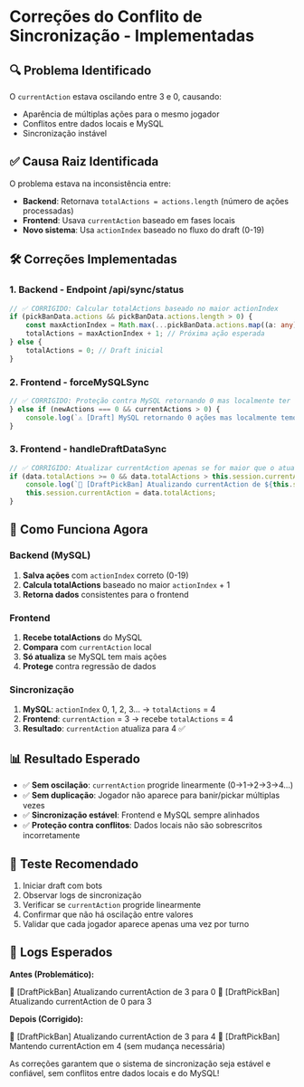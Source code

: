 # Correções do Conflito de Sincronização - Implementadas

## 🔍 **Problema Identificado**

O `currentAction` estava oscilando entre 3 e 0, causando:

- Aparência de múltiplas ações para o mesmo jogador
- Conflitos entre dados locais e MySQL
- Sincronização instável

## ✅ **Causa Raiz Identificada**

O problema estava na inconsistência entre:

- **Backend**: Retornava `totalActions = actions.length` (número de ações processadas)
- **Frontend**: Usava `currentAction` baseado em fases locais
- **Novo sistema**: Usa `actionIndex` baseado no fluxo do draft (0-19)

## 🛠️ **Correções Implementadas**

### 1. **Backend - Endpoint /api/sync/status**

```typescript
// ✅ CORRIGIDO: Calcular totalActions baseado no maior actionIndex
if (pickBanData.actions && pickBanData.actions.length > 0) {
    const maxActionIndex = Math.max(...pickBanData.actions.map((a: any) => a.actionIndex || 0));
    totalActions = maxActionIndex + 1; // Próxima ação esperada
} else {
    totalActions = 0; // Draft inicial
}
```

### 2. **Frontend - forceMySQLSync**

```typescript
// ✅ CORRIGIDO: Proteção contra MySQL retornando 0 mas localmente ter ações
} else if (newActions === 0 && currentActions > 0) {
    console.log(`⚠️ [Draft] MySQL retornando 0 ações mas localmente temos ${currentActions} - ignorando`);
}
```

### 3. **Frontend - handleDraftDataSync**

```typescript
// ✅ CORRIGIDO: Atualizar currentAction apenas se for maior que o atual
if (data.totalActions >= 0 && data.totalActions > this.session.currentAction) {
    console.log(`🔄 [DraftPickBan] Atualizando currentAction de ${this.session.currentAction} para ${data.totalActions}`);
    this.session.currentAction = data.totalActions;
}
```

## 🎯 **Como Funciona Agora**

### **Backend (MySQL)**

1. **Salva ações** com `actionIndex` correto (0-19)
2. **Calcula totalActions** baseado no maior `actionIndex` + 1
3. **Retorna dados** consistentes para o frontend

### **Frontend**

1. **Recebe totalActions** do MySQL
2. **Compara** com `currentAction` local
3. **Só atualiza** se MySQL tem mais ações
4. **Protege** contra regressão de dados

### **Sincronização**

1. **MySQL**: `actionIndex` 0, 1, 2, 3... → `totalActions` = 4
2. **Frontend**: `currentAction` = 3 → recebe `totalActions` = 4
3. **Resultado**: `currentAction` atualiza para 4 ✅

## 📊 **Resultado Esperado**

- ✅ **Sem oscilação**: `currentAction` progride linearmente (0→1→2→3→4...)
- ✅ **Sem duplicação**: Jogador não aparece para banir/pickar múltiplas vezes
- ✅ **Sincronização estável**: Frontend e MySQL sempre alinhados
- ✅ **Proteção contra conflitos**: Dados locais não são sobrescritos incorretamente

## 🧪 **Teste Recomendado**

1. Iniciar draft com bots
2. Observar logs de sincronização
3. Verificar se `currentAction` progride linearmente
4. Confirmar que não há oscilação entre valores
5. Validar que cada jogador aparece apenas uma vez por turno

## 🔧 **Logs Esperados**

**Antes (Problemático):**

🔄 [DraftPickBan] Atualizando currentAction de 3 para 0
🔄 [DraftPickBan] Atualizando currentAction de 0 para 3

**Depois (Corrigido):**

🔄 [DraftPickBan] Atualizando currentAction de 3 para 4
🔄 [DraftPickBan] Mantendo currentAction em 4 (sem mudança necessária)

As correções garantem que o sistema de sincronização seja estável e confiável, sem conflitos entre dados locais e do MySQL!
